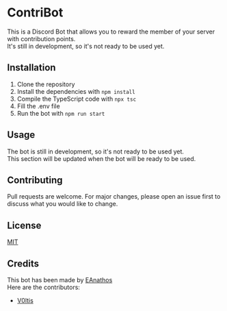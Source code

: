 # ContriBot

This is a Discord Bot that allows you to reward the member of your server with contribution points. </br>
It's still in development, so it's not ready to be used yet.

## Installation

1. Clone the repository
2. Install the dependencies with `npm install`
3. Compile the TypeScript code with `npx tsc`
4. Fill the .env file
5. Run the bot with `npm run start`
   
## Usage

The bot is still in development, so it's not ready to be used yet. </br>
This section will be updated when the bot will be ready to be used.

## Contributing

Pull requests are welcome. For major changes, please open an issue first to discuss what you would like to change.

## License

[MIT](https://choosealicense.com/licenses/mit/)

## Credits

This bot has been made by [EAnathos](https://github.com/EAnathos) </br>
Here are the contributors:
- [V0ltis](https://github.com/v0ltis)
